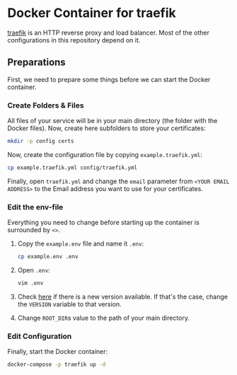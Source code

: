 # Docker Container for traefik

[traefik](https://github.com/traefik/traefik) is an HTTP reverse proxy and load balancer. Most of the
other configurations in this repository depend on it.

## Preparations

First, we need to prepare some things before we can start the Docker container.

### Create Folders & Files

All files of your service will be in your main directory (the folder with the Docker files). Now,
create here subfolders to store your certificates:

``` bash
mkdir -p config certs
```

Now, create the configuration file by copying `example.traefik.yml`:

``` bash
cp example.traefik.yml config/traefik.yml
```

Finally, open `traefik.yml` and change the `email` parameter from `<YOUR EMAIL ADDRESS>` to the Email
address you want to use for your certificates.

### Edit the env-file

Everything you need to change before starting up the container is surrounded by `<>`.

1. Copy the `example.env` file and name it `.env`:

    ``` bash
    cp example.env .env
    ```

1. Open `.env`:

    ``` bash
    vim .env
    ```

1. Check [here](https://hub.docker.com/_/traefik/?tab=tags) if there is a new version available. If that's the
   case, change the `VERSION` variable to that version.

1. Change `ROOT_DIR`s value to the path of your main directory.

### Edit Configuration

Finally, start the Docker container:

``` bash
docker-compose -p traefik up -d
```
